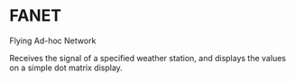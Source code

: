 # FANET
Flying Ad-hoc Network

Receives the signal of a specified weather station, and displays the values on a simple dot matrix display.


